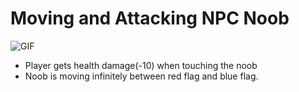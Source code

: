 # Moving and Attacking NPC Noob

![GIF](https://user-images.githubusercontent.com/74031620/233073160-4808c9e3-07d2-4b08-a0f6-8821631181e7.gif)

- Player gets health damage(-10) when touching the noob
- Noob is moving infinitely between red flag and blue flag.
